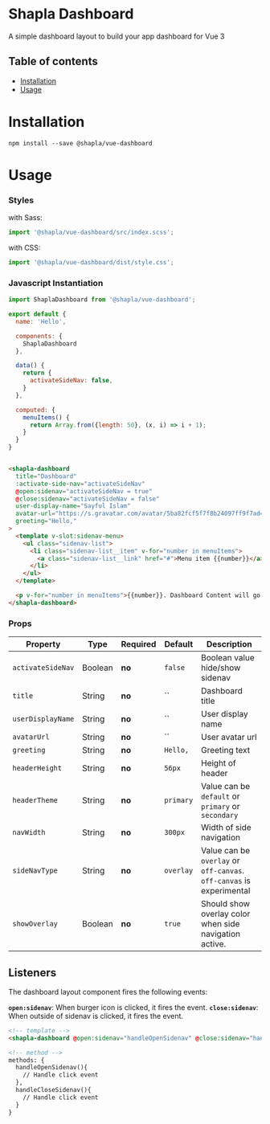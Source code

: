 # Shapla Dashboard

A simple dashboard layout to build your app dashboard for Vue 3

## Table of contents

- [Installation](#installation)
- [Usage](#usage)

# Installation

```
npm install --save @shapla/vue-dashboard
```

# Usage

### Styles

with Sass:

```js
import '@shapla/vue-dashboard/src/index.scss';
```

with CSS:

```js
import '@shapla/vue-dashboard/dist/style.css';
```

### Javascript Instantiation

```js
import ShaplaDashboard from '@shapla/vue-dashboard';

export default {
  name: 'Hello',

  components: {
    ShaplaDashboard
  },

  data() {
    return {
      activateSideNav: false,
    }
  },

  computed: {
    menuItems() {
      return Array.from({length: 50}, (x, i) => i + 1);
    }
  }
}

```

```html

<shapla-dashboard
  title="Dashboard"
  :activate-side-nav="activateSideNav"
  @open:sidenav="activateSideNav = true"
  @close:sidenav="activateSideNav = false"
  user-display-name="Sayful Islam"
  avatar-url="https://s.gravatar.com/avatar/5ba82fcf5f7f8b24097ff9f7ad4b3d5b?s=80"
  greeting="Hello,"
>
  <template v-slot:sidenav-menu>
    <ul class="sidenav-list">
      <li class="sidenav-list__item" v-for="number in menuItems">
        <a class="sidenav-list__link" href="#">Menu item {{number}}</a>
      </li>
    </ul>
  </template>

  <p v-for="number in menuItems">{{number}}. Dashboard Content will go here</p>
</shapla-dashboard>
```

### Props

| Property          | Type      | Required  | Default   | Description
|-------------------|-----------|-----------|-----------|---------------------------------
| `activateSideNav` | Boolean   | **no**    | `false`   | Boolean value hide/show sidenav
| `title`           | String    | **no**    | ``        | Dashboard title
| `userDisplayName` | String    | **no**    | ``        | User display name
| `avatarUrl`       | String    | **no**    | ``        | User avatar url
| `greeting`        | String    | **no**    | `Hello,`  | Greeting text
| `headerHeight`    | String    | **no**    | `56px`    | Height of header
| `headerTheme`     | String    | **no**    | `primary` | Value can be `default` or `primary` or `secondary`
| `navWidth`        | String    | **no**    | `300px`   | Width of side navigation
| `sideNavType`     | String    | **no**    | `overlay` | Value can be `overlay` or `off-canvas`. `off-canvas` is experimental
| `showOverlay`     | Boolean   | **no**    | `true`    | Should show overlay color when side navigation active.

## Listeners

The dashboard layout component fires the following events:

**`open:sidenav`**: When burger icon is clicked, it fires the event.
**`close:sidenav`**: When outside of sidenav is clicked, it fires the event.

```html
<!-- template -->
<shapla-dashboard @open:sidenav="handleOpenSidenav" @close:sidenav="handleCloseSidenav"/>

<!-- method -->
methods: {
  handleOpenSidenav(){
    // Handle click event
  },
  handleCloseSidenav(){
    // Handle click event
  }
}
```
